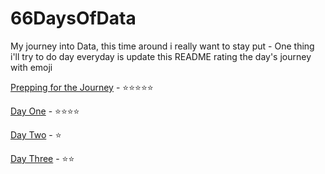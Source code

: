 # 66DaysOfData

My journey into Data, this time around i really want to stay put - One thing i'll try to do day everyday is update this README rating the day's journey with emoji 


[Prepping for the Journey](docs/data_prepup.md) -   ⭐⭐⭐⭐⭐

[Day One](docs/day_one.md)  -   ⭐⭐⭐⭐

[Day Two](docs/day_two.md)  -   ⭐

[Day Three](docs/day_three.md)  -   ⭐⭐
